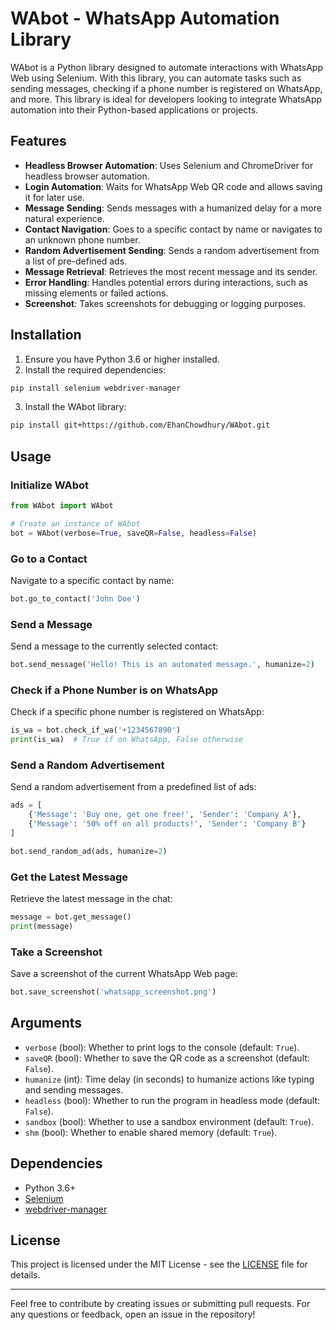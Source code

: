 # WAbot - WhatsApp Automation Library

WAbot is a Python library designed to automate interactions with WhatsApp Web using Selenium. With this library, you can automate tasks such as sending messages, checking if a phone number is registered on WhatsApp, and more. This library is ideal for developers looking to integrate WhatsApp automation into their Python-based applications or projects.

## Features

- **Headless Browser Automation**: Uses Selenium and ChromeDriver for headless browser automation.
- **Login Automation**: Waits for WhatsApp Web QR code and allows saving it for later use.
- **Message Sending**: Sends messages with a humanized delay for a more natural experience.
- **Contact Navigation**: Goes to a specific contact by name or navigates to an unknown phone number.
- **Random Advertisement Sending**: Sends a random advertisement from a list of pre-defined ads.
- **Message Retrieval**: Retrieves the most recent message and its sender.
- **Error Handling**: Handles potential errors during interactions, such as missing elements or failed actions.
- **Screenshot**: Takes screenshots for debugging or logging purposes.

## Installation

1. Ensure you have Python 3.6 or higher installed.
2. Install the required dependencies:

```bash
pip install selenium webdriver-manager
```

3. Install the WAbot library:

```bash
pip install git+https://github.com/EhanChowdhury/WAbot.git
```

## Usage

### Initialize WAbot

```python
from WAbot import WAbot

# Create an instance of WAbot
bot = WAbot(verbose=True, saveQR=False, headless=False)
```

### Go to a Contact

Navigate to a specific contact by name:

```python
bot.go_to_contact('John Doe')
```

### Send a Message

Send a message to the currently selected contact:

```python
bot.send_message('Hello! This is an automated message.', humanize=2)
```

### Check if a Phone Number is on WhatsApp

Check if a specific phone number is registered on WhatsApp:

```python
is_wa = bot.check_if_wa('+1234567890')
print(is_wa)  # True if on WhatsApp, False otherwise
```

### Send a Random Advertisement

Send a random advertisement from a predefined list of ads:

```python
ads = [
    {'Message': 'Buy one, get one free!', 'Sender': 'Company A'},
    {'Message': '50% off on all products!', 'Sender': 'Company B'}
]

bot.send_random_ad(ads, humanize=2)
```

### Get the Latest Message

Retrieve the latest message in the chat:

```python
message = bot.get_message()
print(message)
```

### Take a Screenshot

Save a screenshot of the current WhatsApp Web page:

```python
bot.save_screenshot('whatsapp_screenshot.png')
```

## Arguments

- `verbose` (bool): Whether to print logs to the console (default: `True`).
- `saveQR` (bool): Whether to save the QR code as a screenshot (default: `False`).
- `humanize` (int): Time delay (in seconds) to humanize actions like typing and sending messages.
- `headless` (bool): Whether to run the program in headless mode (default: `False`).
- `sandbox` (bool): Whether to use a sandbox environment (default: `True`).
- `shm` (bool): Whether to enable shared memory (default: `True`).  

## Dependencies

- Python 3.6+
- [Selenium](https://pypi.org/project/selenium/)
- [webdriver-manager](https://pypi.org/project/webdriver-manager/)

## License

This project is licensed under the MIT License - see the [LICENSE](LICENSE) file for details.

---

Feel free to contribute by creating issues or submitting pull requests. For any questions or feedback, open an issue in the repository!
